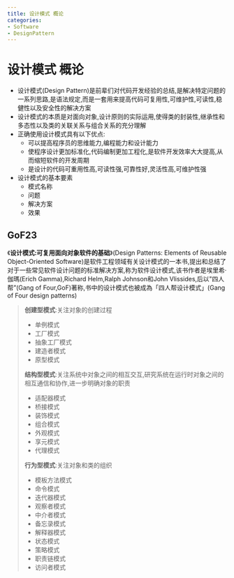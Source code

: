 ```yaml
---
title: 设计模式 概论
categories:
- Software
- DesignPattern
---
```

# 设计模式 概论

- 设计模式(Design Pattern)是前辈们对代码开发经验的总结,是解决特定问题的一系列思路,是语法规定,而是一套用来提高代码可复用性,可维护性,可读性,稳健性以及安全性的解决方案
- 设计模式的本质是对面向对象,设计原则的实际运用,使得类的封装性,继承性和多态性以及类的关联关系与组合关系的充分理解
- 正确使用设计模式具有以下优点:
  - 可以提高程序员的思维能力,编程能力和设计能力
  - 使程序设计更加标准化,代码编制更加工程化,是软件开发效率大大提高,从而缩短软件的开发周期
  - 是设计的代码可重用性高,可读性强,可靠性好,灵活性高,可维护性强
- 设计模式的基本要素
  - 模式名称
  - 问题
  - 解决方案
  - 效果

## GoF23

《**设计模式:可复用面向对象软件的基础**》(Design Patterns: Elements of Reusable Object-Oriented Software)是软件工程领域有关设计模式的一本书,提出和总结了对于一些常见软件设计问题的标准解决方案,称为软件设计模式,该书作者是埃里希·伽瑪(Erich Gamma),Richard Helm,Ralph Johnson和John Vlissides,后以"四人帮”(Gang of Four,GoF)著称,书中的设计模式也被成為「四人帮设计模式」(Gang of Four design patterns)

> **创建型模式**:关注对象的创建过程
>
> - 单例模式
> - 工厂模式
> - 抽象工厂模式
> - 建造者模式
> - 原型模式
>
> **结构型模式**:关注系统中对象之间的相互交互,研究系统在运行时对象之间的相互通信和协作,进一步明确对象的职责
>
> - 适配器模式
> - 桥接模式
> - 装饰模式
> - 组合模式
> - 外观模式
> - 享元模式
> - 代理模式
>
> **行为型模式**:关注对象和类的组织
>
> - 模板方法模式
> - 命令模式
> - 迭代器模式
> - 观察者模式
> - 中介者模式
> - 备忘录模式
> - 解释器模式
> - 状态模式
> - 策略模式
> - 职责链模式
> - 访问者模式
